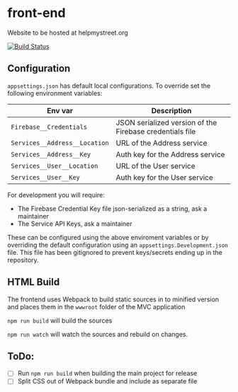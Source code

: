 # front-end

Website to be hosted at helpmystreet.org

[![Build Status](https://dev.azure.com/HelpMyStreet/public-website/_apis/build/status/HelpMyStreet.front-end?branchName=master)](https://dev.azure.com/HelpMyStreet/public-website/_build/latest?definitionId=3&branchName=master)

## Configuration

`appsettings.json` has default local configurations. To override set the following environment variables:

| Env var                       | Description                                              |
| ----------------------------- | -------------------------------------------------------- |
| `Firebase__Credentials`       | JSON serialized version of the Firebase credentials file |
| `Services__Address__Location` | URL of the Address service                               |
| `Services__Address__Key`      | Auth key for the Address service                         |
| `Services__User__Location`    | URL of the User service                                  |
| `Services__User__Key`         | Auth key for the User service                            |

For development you will require:

- The Firebase Credential Key file json-serialized as a string, ask a maintainer
- The Service API Keys, ask a maintainer

These can be configured using the above enviroment variables or by overriding the default configuration using an `appsettings.Development.json` file. This file has been gitignored to prevent keys/secrets ending up in the repository.

## HTML Build

The frontend uses Webpack to build static sources in to minified version and places them in the `wwwroot` folder of the MVC application

`npm run build` will build the sources

`npm run watch` will watch the sources and rebuild on changes.

## ToDo:

- [ ] Run `npm run build` when building the main project for release
- [ ] Split CSS out of Webpack bundle and include as separate file
